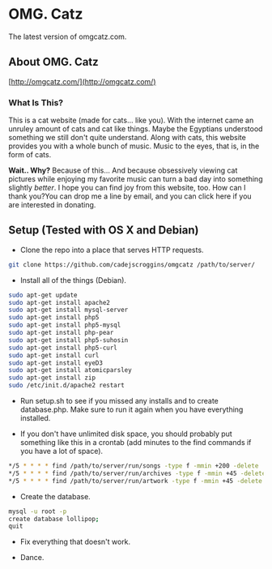 OMG. Catz
=========

The latest version of omgcatz.com.

 About OMG. Catz
-----------------------------
[http://omgcatz.com/](http://omgcatz.com/)    
### **What Is This?**  
This is a cat website (made for cats... like you). With the internet came an unruley amount of cats and cat like things. Maybe the Egyptians understood something we still don't quite understand. Along with cats, this website provides you with a whole bunch of music. Music to the eyes, that is, in the form of cats.  

**Wait.. Why?** Because of this... And because obsessively viewing cat pictures while enjoying my favorite music can turn a bad day into something slightly *better*. I hope you can find joy from this website, too.
How can I thank you?You can drop me a line by email, and you can click here if you are interested in donating.

 Setup (Tested with OS X and Debian)
---------------------------------------------

* Clone the repo into a place that serves HTTP requests.

```bash
git clone https://github.com/cadejscroggins/omgcatz /path/to/server/
```

* Install all of the things (Debian).

```bash
sudo apt-get update
sudo apt-get install apache2
sudo apt-get install mysql-server
sudo apt-get install php5
sudo apt-get install php5-mysql
sudo apt-get install php-pear
sudo apt-get install php5-suhosin
sudo apt-get install php5-curl
sudo apt-get install curl
sudo apt-get install eyeD3
sudo apt-get install atomicparsley
sudo apt-get install zip
sudo /etc/init.d/apache2 restart
```

* Run setup.sh to see if you missed any installs and to create database.php. Make sure to run it again when you have everything installed.

* If you don't have unlimited disk space, you should probably put something like this in a crontab (add minutes to the find commands if you have a lot of space).

```bash
*/5 * * * * find /path/to/server/run/songs -type f -mmin +200 -delete
*/5 * * * * find /path/to/server/run/archives -type f -mmin +45 -delete
*/5 * * * * find /path/to/server/run/artwork -type f -mmin +45 -delete
```

* Create the database.

```bash
mysql -u root -p
create database lollipop;
quit
```

* Fix everything that doesn't work.

* Dance.
